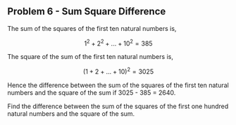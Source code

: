 ## Problem 6 - Sum Square Difference

The sum of the squares of the first ten natural numbers is,

$$
1^2 + 2^2 + ... + 10^2 = 385
$$

The square of the sum of the first ten natural numbers is,

$$
(1 + 2 + ... + 10)^2 = 3025
$$

Hence the difference between the sum of the squares of the first ten natural numbers and the square of the sum if 3025 - 385 = 2640.

Find the difference between the sum of the squares of the first one hundred natural numbers and the square of the sum.

